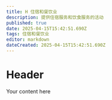 ```yaml
---
title: H 住宿和餐饮业
description: 提供住宿服务和饮食服务的活动	
published: true
date: 2025-04-15T15:42:51.690Z
tags: 住宿和餐饮业
editor: markdown
dateCreated: 2025-04-15T15:42:51.690Z
---
```


# Header
Your content here